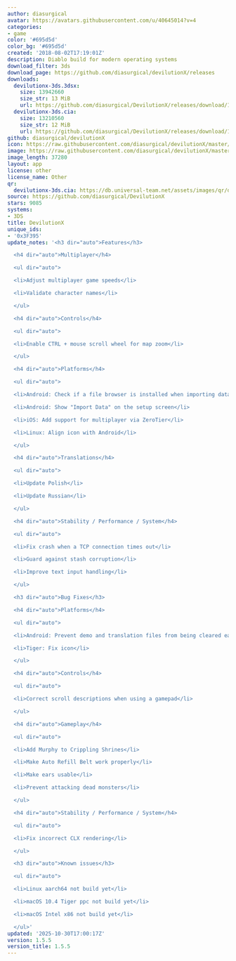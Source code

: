 ```yaml
---
author: diasurgical
avatar: https://avatars.githubusercontent.com/u/40645014?v=4
categories:
- game
color: '#695d5d'
color_bg: '#695d5d'
created: '2018-08-02T17:19:01Z'
description: Diablo build for modern operating systems
download_filter: 3ds
download_page: https://github.com/diasurgical/devilutionX/releases
downloads:
  devilutionx-3ds.3dsx:
    size: 13942660
    size_str: 13 MiB
    url: https://github.com/diasurgical/DevilutionX/releases/download/1.5.5/devilutionx-3ds.3dsx
  devilutionx-3ds.cia:
    size: 13210560
    size_str: 12 MiB
    url: https://github.com/diasurgical/DevilutionX/releases/download/1.5.5/devilutionx-3ds.cia
github: diasurgical/devilutionX
icon: https://raw.githubusercontent.com/diasurgical/devilutionX/master/Packaging/ctr/icon.png
image: https://raw.githubusercontent.com/diasurgical/devilutionX/master/Packaging/ctr/banner.png
image_length: 37280
layout: app
license: other
license_name: Other
qr:
  devilutionx-3ds.cia: https://db.universal-team.net/assets/images/qr/devilutionx-3ds-cia.png
source: https://github.com/diasurgical/DevilutionX
stars: 9085
systems:
- 3DS
title: DevilutionX
unique_ids:
- '0x3F395'
update_notes: '<h3 dir="auto">Features</h3>

  <h4 dir="auto">Multiplayer</h4>

  <ul dir="auto">

  <li>Adjust multiplayer game speeds</li>

  <li>Validate character names</li>

  </ul>

  <h4 dir="auto">Controls</h4>

  <ul dir="auto">

  <li>Enable CTRL + mouse scroll wheel for map zoom</li>

  </ul>

  <h4 dir="auto">Platforms</h4>

  <ul dir="auto">

  <li>Android: Check if a file browser is installed when importing data</li>

  <li>Android: Show "Import Data" on the setup screen</li>

  <li>iOS: Add support for multiplayer via ZeroTier</li>

  <li>Linux: Align icon with Android</li>

  </ul>

  <h4 dir="auto">Translations</h4>

  <ul dir="auto">

  <li>Update Polish</li>

  <li>Update Russian</li>

  </ul>

  <h4 dir="auto">Stability / Performance / System</h4>

  <ul dir="auto">

  <li>Fix crash when a TCP connection times out</li>

  <li>Guard against stash corruption</li>

  <li>Improve text input handling</li>

  </ul>

  <h3 dir="auto">Bug Fixes</h3>

  <h4 dir="auto">Platforms</h4>

  <ul dir="auto">

  <li>Android: Prevent demo and translation files from being cleared each week</li>

  <li>Tiger: Fix icon</li>

  </ul>

  <h4 dir="auto">Controls</h4>

  <ul dir="auto">

  <li>Correct scroll descriptions when using a gamepad</li>

  </ul>

  <h4 dir="auto">Gameplay</h4>

  <ul dir="auto">

  <li>Add Murphy to Crippling Shrines</li>

  <li>Make Auto Refill Belt work properly</li>

  <li>Make ears usable</li>

  <li>Prevent attacking dead monsters</li>

  </ul>

  <h4 dir="auto">Stability / Performance / System</h4>

  <ul dir="auto">

  <li>Fix incorrect CLX rendering</li>

  </ul>

  <h3 dir="auto">Known issues</h3>

  <ul dir="auto">

  <li>Linux aarch64 not build yet</li>

  <li>macOS 10.4 Tiger ppc not build yet</li>

  <li>macOS Intel x86 not build yet</li>

  </ul>'
updated: '2025-10-30T17:00:17Z'
version: 1.5.5
version_title: 1.5.5
---
```

